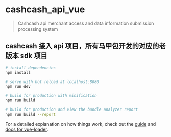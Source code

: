 # cashcash_api_vue

> Cashcash api merchant access and data information submission processing system

## cashcash 接入 api 项目，所有马甲包开发的对应的老版本 sdk 项目

```bash
# install dependencies
npm install

# serve with hot reload at localhost:8080
npm run dev

# build for production with minification
npm run build

# build for production and view the bundle analyzer report
npm run build --report
```

For a detailed explanation on how things work, check out the [guide](http://vuejs-templates.github.io/webpack/) and [docs for vue-loader](http://vuejs.github.io/vue-loader).
